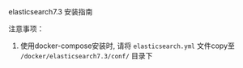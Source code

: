 elasticsearch7.3 安装指南

注意事项：
1. 使用docker-compose安装时, 请将 `elasticsearch.yml` 文件copy至 `/docker/elasticsearch7.3/conf/` 目录下